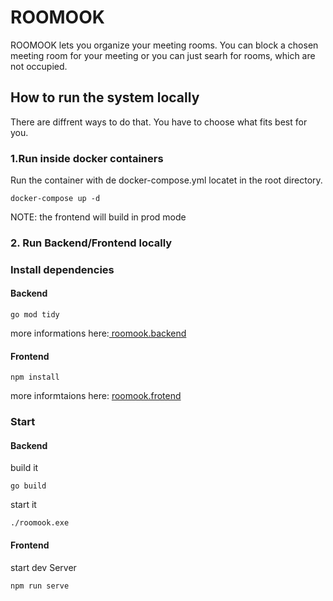 # ROOMOOK

ROOMOOK lets you organize your meeting rooms. You can block a chosen meeting room for your meeting or you can just searh for rooms, which are not occupied.

## How to run the system locally
There are diffrent ways to do that. You have to choose what fits best for you.

### 1.Run inside docker containers
Run the container with de docker-compose.yml locatet in the root directory.
```
docker-compose up -d
```

NOTE: the frontend will build in prod mode

### 2. Run Backend/Frontend locally



### Install dependencies
#### Backend
```
go mod tidy
```

more informations here:[ roomook.backend](https://igitlab.jacob.de/ngensheimer/roomook/tree/master/roomook.backend)


#### Frontend
```
npm install 
```

more informtaions here: [roomook.frotend](https://igitlab.jacob.de/ngensheimer/roomook/tree/master/roomook.frontend)

### Start

#### Backend

build it

```
go build
```

start it

```
./roomook.exe
```


#### Frontend

start dev Server

```
npm run serve
```